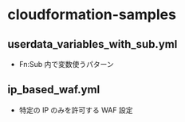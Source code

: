 # cloudformation-samples

## userdata_variables_with_sub.yml

- Fn:Sub 内で変数使うパターン


## ip_based_waf.yml

- 特定の IP のみを許可する WAF 設定
